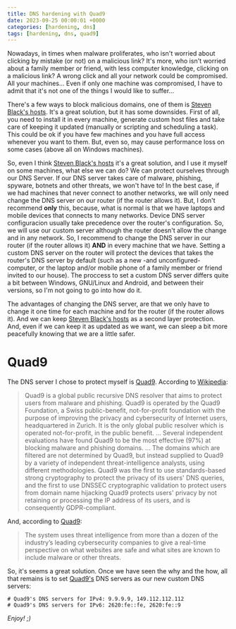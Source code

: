 ```yaml
---
title: DNS hardening with Quad9
date: 2023-09-25 00:00:01 +0000
categories: [hardening, dns]
tags: [hardening, dns, quad9]
---
```


Nowadays, in times when malware proliferates, who isn't worried about clicking by mistake (or not) on a malicious link?
It's more, who isn't worried about a family member or friend, with less computer knowledge, clicking on a malicious link?
A wrong click and all your network could be compromised. All your machines...
Even if only one machine was compromised, I have to admit that it's not one of the things I would like to suffer...

There's a few ways to block malicious domains, one of them is [Steven Black's hosts](https://github.com/StevenBlack/hosts).
It's a great solution, but it has some downsides.
First of all, you need to install it in every machine, generate custom host files and take care of keeping it updated (manually or scripting and scheduling a task).
This could be ok if you have few machines and you have full access whenever you want to them.
But, even so, may cause performance loss on some cases (above all on Windows machines).

So, even I think [Steven Black's hosts](https://github.com/StevenBlack/hosts) it's a great solution, and I use it myself on some machines, what else we can do?
We can protect ourselves through our DNS Server.
If our DNS server takes care of malware, phishing, spyware, botnets and other threats, we won't have to!
In the best case, if we had machines that never connect to another networks, we will only need change the DNS server on our router (if the router allows it).
But, I don't recommend **only** this, because, what is normal is that we have laptops and mobile devices that connects to many networks.
Device DNS server configuracion usually take precedence over the router's configuration.
So, we will use our custom server although the router doesn't allow the change and in any network.
So, I recommend to change the DNS server in our router (if the router allows it) **AND** in every machine that we have.
Setting a custom DNS server on the router will protect the devices that takes the router's DNS server by default (such as a new -and unconfigured- computer, or the laptop and/or mobile phone of a family member or friend invited to our house).
The proccess to set a custom DNS server differs quite a bit between Windows, GNU/Linux and Android, and between their versions, so I'm not going to go into how do it.

The advantages of changing the DNS server, are that we only have to change it one time for each machine and for the router (if the router allows it).
And we can keep [Steven Black's hosts](https://github.com/StevenBlack/hosts) as a second layer protection.
And, even if we can keep it as updated as we want, we can sleep a bit more peacefully knowing that we are a little safer.

# Quad9

The DNS server I chose to protect myself is [Quad9](https://www.quad9.net/).
According to [Wikipedia](https://en.wikipedia.org/wiki/Quad9):

>Quad9 is a global public recursive DNS resolver that aims to protect users from malware and phishing. 
>Quad9 is operated by the Quad9 Foundation, a Swiss public-benefit, not-for-profit foundation with the purpose of improving the privacy and cybersecurity of Internet users, headquartered in Zurich.
>It is the only global public resolver which is operated not-for-profit, in the public benefit.
>...
>Several independent evaluations have found Quad9 to be the most effective (97%) at blocking malware and phishing domains.
>...
>The domains which are filtered are not determined by Quad9, but instead supplied to Quad9 by a variety of independent threat-intelligence analysts, using different methodologies.
>Quad9 was the first to use standards-based strong cryptography to protect the privacy of its users' DNS queries, and the first to use DNSSEC cryptographic validation to protect users from domain name hijacking
>Quad9 protects users' privacy by not retaining or processing the IP address of its users, and is consequently GDPR-compliant.

And, according to [Quad9](https://www.quad9.net/):

>The system uses threat intelligence from more than a dozen of the industry’s leading cybersecurity companies to give a real-time perspective on what websites are safe and what sites are known to include malware or other threats.

So, it's seems a great solution.
Once we have seen the why and the how, all that remains is to set [Quad9's](https://www.quad9.net/) DNS servers as our new custom DNS servers:

```
# Quad9's DNS servers for IPv4: 9.9.9.9, 149.112.112.112
# Quad9's DNS servers for IPv6: 2620:fe::fe, 2620:fe::9
```

*Enjoy! ;)*
